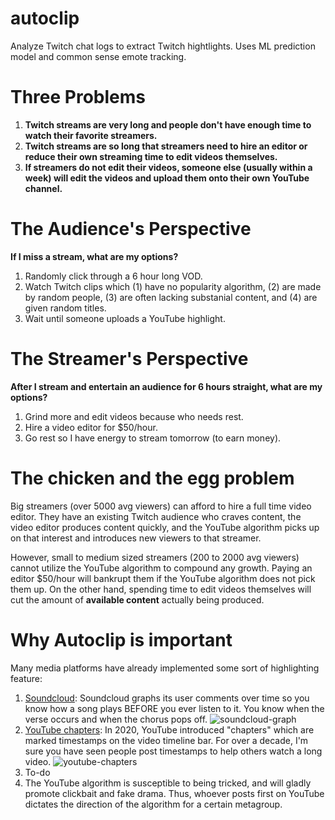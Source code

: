 # autoclip
Analyze Twitch chat logs to extract Twitch hightlights. Uses ML prediction model and common sense emote tracking.

# Three Problems
1. **Twitch streams are very long and people don't have enough time to watch their favorite streamers.**
2. **Twitch streams are so long that streamers need to hire an editor or reduce their own streaming time to edit videos themselves.**
3. **If streamers do not edit their videos, someone else (usually within a week) will edit the videos and upload them onto their own YouTube channel.**

# The Audience's Perspective
**If I miss a stream, what are my options?**
  1. Randomly click through a 6 hour long VOD.
  2. Watch Twitch clips which (1) have no popularity algorithm, (2) are made by random people, (3) are often lacking substanial content, and (4) are given random titles.
  3. Wait until someone uploads a YouTube highlight.

# The Streamer's Perspective
**After I stream and entertain an audience for 6 hours straight, what are my options?**
  1. Grind more and edit videos because who needs rest.
  2. Hire a video editor for $50/hour.
  3. Go rest so I have energy to stream tomorrow (to earn money).

# The chicken and the egg problem
Big streamers (over 5000 avg viewers) can afford to hire a full time video editor. They have an existing Twitch audience who craves content, the video editor produces content quickly, and the YouTube algorithm picks up on that interest and introduces new viewers to that streamer.

However, small to medium sized streamers (200 to 2000 avg viewers) cannot utilize the YouTube algorithm to compound any growth. Paying an editor $50/hour will bankrupt them if the YouTube algorithm does not pick them up. On the other hand, spending time to edit videos themselves will cut the amount of **available content** actually being produced.

# Why Autoclip is important
Many media platforms have already implemented some sort of highlighting feature:
1. [Soundcloud](https://soundcloud.com/discover/sets/charts-top:pop:us): Soundcloud graphs its user comments over time so you know how a song plays BEFORE you ever listen to it. You know when the verse occurs and when the chorus pops off.
![soundcloud-graph](https://i.imgur.com/CseTog0.png)
2. [YouTube chapters](https://www.youtube.com/watch?v=93M1l_nrhpQ): In 2020, YouTube introduced "chapters" which are marked timestamps on the video timeline bar. For over a decade, I'm sure you have seen people post timestamps to help others watch a long video.
![youtube-chapters](https://i.imgur.com/heqZcKw.png)
3. To-do
4. The YouTube algorithm is susceptible to being tricked, and will gladly promote clickbait and fake drama. Thus, whoever posts first on YouTube dictates the direction of the algorithm for a certain metagroup.
